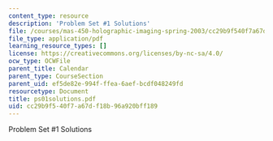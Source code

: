 ```yaml
---
content_type: resource
description: 'Problem Set #1 Solutions'
file: /courses/mas-450-holographic-imaging-spring-2003/cc29b9f540f7a67df18b96a920bff189_ps01solutions.pdf
file_type: application/pdf
learning_resource_types: []
license: https://creativecommons.org/licenses/by-nc-sa/4.0/
ocw_type: OCWFile
parent_title: Calendar
parent_type: CourseSection
parent_uid: ef5de82e-994f-ffea-6aef-bcdf048249fd
resourcetype: Document
title: ps01solutions.pdf
uid: cc29b9f5-40f7-a67d-f18b-96a920bff189
---
```

Problem Set #1 Solutions